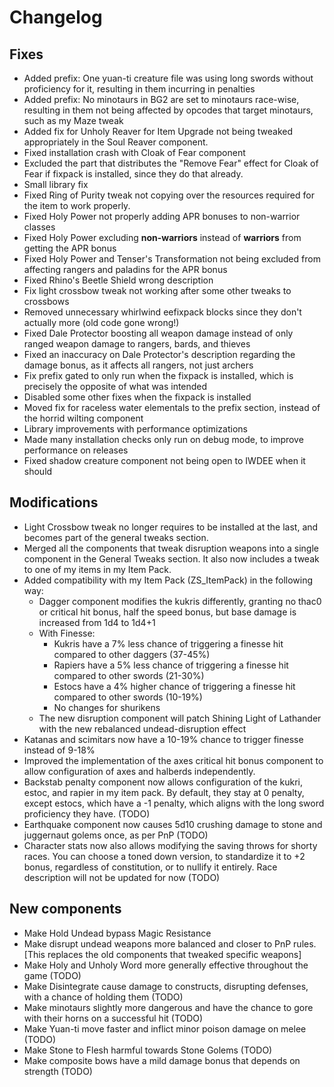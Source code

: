 # Changelog

## Fixes

- Added prefix: One yuan-ti creature file was using long swords without proficiency for it, resulting in them incurring in penalties
- Added prefix: No minotaurs in BG2 are set to minotaurs race-wise, resulting in them not being affected by opcodes that target minotaurs, such as my Maze tweak
- Added fix for Unholy Reaver for Item Upgrade not being tweaked appropriately in the Soul Reaver component.
- Fixed installation crash with Cloak of Fear component
- Excluded the part that distributes the "Remove Fear" effect for Cloak of Fear if fixpack is installed, since they do that already.
- Small library fix
- Fixed Ring of Purity tweak not copying over the resources required for the item to work properly.
- Fixed Holy Power not properly adding APR bonuses to non-warrior classes
- Fixed Holy Power excluding **non-warriors** instead of **warriors** from getting the APR bonus
- Fixed Holy Power and Tenser's Transformation not being excluded from affecting rangers and paladins for the APR bonus
- Fixed Rhino's Beetle Shield wrong description
- Fix light crossbow tweak not working after some other tweaks to crossbows
- Removed unnecessary whirlwind eefixpack blocks since they don't actually more (old code gone wrong!)
- Fixed Dale Protector boosting all weapon damage instead of only ranged weapon damage to rangers, bards, and thieves
- Fixed an inaccuracy on Dale Protector's description regarding the damage bonus, as it affects all rangers, not just archers
- Fix prefix gated to only run when the fixpack is installed, which is precisely the opposite of what was intended
- Disabled some other fixes when the fixpack is installed
- Moved fix for raceless water elementals to the prefix section, instead of the horrid wilting component
- Library improvements with performance optimizations
- Made many installation checks only run on debug mode, to improve performance on releases
- Fixed shadow creature component not being open to IWDEE when it should

## Modifications

- Light Crossbow tweak no longer requires to be installed at the last, and becomes part of the general tweaks section.
- Merged all the components that tweak disruption weapons into a single component in the General Tweaks section. It also now includes a tweak to one of my items in my Item Pack.
- Added compatibility with my Item Pack (ZS_ItemPack) in the following way:
  - Dagger component modifies the kukris differently, granting no thac0 or critical hit bonus, half the speed bonus, but base damage is increased from 1d4 to 1d4+1
  - With Finesse:
    - Kukris have a 7% less chance of triggering a finesse hit compared to other daggers (37-45%)
    - Rapiers have a 5% less chance of triggering a finesse hit compared to other swords (21-30%)
    - Estocs have a 4% higher chance of triggering a finesse hit compared to other swords (10-19%)
    - No changes for shurikens
  - The new disruption component will patch Shining Light of Lathander with the new rebalanced undead-disruption effect
- Katanas and scimitars now have a 10-19% chance to trigger finesse instead of 9-18%
- Improved the implementation of the axes critical hit bonus component to allow configuration of axes and halberds independently.
- Backstab penalty component now allows configuration of the kukri, estoc, and rapier in my item pack. By default, they stay at 0 penalty, except estocs, which have a -1 penalty, which aligns with the long sword proficiency they have. (TODO)
- Earthquake component now causes 5d10 crushing damage to stone and juggernaut golems once, as per PnP (TODO)
- Character stats now also allows modifying the saving throws for shorty races. You can choose a toned down version, to standardize it to +2 bonus, regardless of constitution, or to nullify it entirely. Race description will not be updated for now (TODO)

## New components

- Make Hold Undead bypass Magic Resistance
- Make disrupt undead weapons more balanced and closer to PnP rules. [This replaces the old components that tweaked specific weapons]
- Make Holy and Unholy Word more generally effective throughout the game (TODO)
- Make Disintegrate cause damage to constructs, disrupting defenses, with a chance of holding them (TODO)
- Make minotaurs slightly more dangerous and have the chance to gore with their horns on a successful hit (TODO)
- Make Yuan-ti move faster and inflict minor poison damage on melee (TODO)
- Make Stone to Flesh harmful towards Stone Golems (TODO)
- Make composite bows have a mild damage bonus that depends on strength (TODO)
